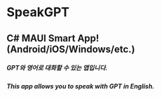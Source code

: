 # SpeakGPT

<H2>C# MAUI Smart App! (Android/iOS/Windows/etc.)</H2>
<H5>GPT와 영어로 대화할 수 있는 앱입니다.</H5>
<H5>This app allows you to speak with GPT in English.</H5>
